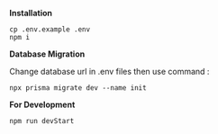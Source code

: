 **Installation**

```
cp .env.example .env
npm i
```

**Database Migration**

Change database url in .env files then use command :

```
npx prisma migrate dev --name init
```


**For Development**
```
npm run devStart
```
